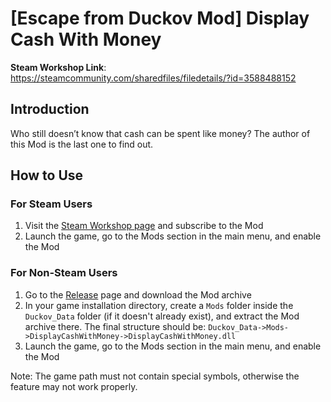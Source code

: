 # [Escape from Duckov Mod] Display Cash With Money

**Steam Workshop Link**:  
https://steamcommunity.com/sharedfiles/filedetails/?id=3588488152

## Introduction

Who still doesn’t know that cash can be spent like money? The author of this Mod is the last one to find out.

## How to Use

### For Steam Users

1. Visit the [Steam Workshop page](https://steamcommunity.com/sharedfiles/filedetails/?id=3588488152) and subscribe to the Mod
2. Launch the game, go to the Mods section in the main menu, and enable the Mod

### For Non-Steam Users

1. Go to the [Release](https://github.com/dzj0821/DisplayCashWithMoney/releases) page and download the Mod archive
2. In your game installation directory, create a `Mods` folder inside the `Duckov_Data` folder (if it doesn't already exist), and extract the Mod archive there. The final structure should be: `Duckov_Data->Mods->DisplayCashWithMoney->DisplayCashWithMoney.dll`
3. Launch the game, go to the Mods section in the main menu, and enable the Mod

Note: The game path must not contain special symbols, otherwise the feature may not work properly.
